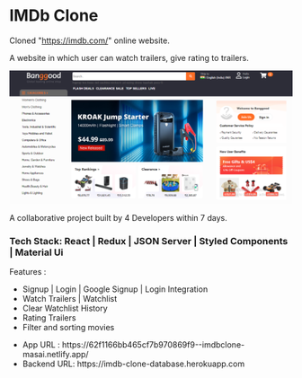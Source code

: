 <h1>IMDb Clone </h1>

Cloned "https://imdb.com/" online website.

A website in which user can watch trailers, give rating to trailers. 


<img src="https://github.com/Jasmine-Shaikh/Banggood-Clone/blob/main/banggood-clone/src/Images/portfolio-1.PNG"/>

A collaborative project built by 4 Developers within 7 days.
<h3>Tech Stack: React | Redux | JSON Server | Styled Components | Material Ui </h3>
Features : 
<ul>
<li>Signup | Login | Google Signup | Login Integration</li>
<li>Watch Trailers | Watchlist</li>
<li>Clear Watchlist History</li>
<li>Rating Trailers</li>
<li>Filter and sorting movies</p></li>
</ul>
 
 <ul>
 <li>App URL : https://62f1166bb465cf7b970869f9--imdbclone-masai.netlify.app/</li>
  <li>  Backend URL: https://imdb-clone-database.herokuapp.com</li>
</li>
</ul>
